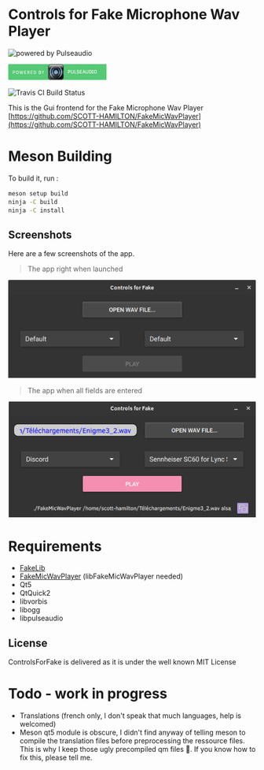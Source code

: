 # Controls for Fake Microphone Wav Player

![powered by Pulseaudio](https://www.freedesktop.org/software/pulseaudio/logo.png)

![Powered by Pulseaudio](icons/powered_by_pulseaudio.png)


![Travis CI Build Status](https://travis-ci.org/SCOTT-HAMILTON/ControlsForFake.svg?branch=master)

This is the Gui frontend for the Fake Microphone Wav Player [https://github.com/SCOTT-HAMILTON/FakeMicWavPlayer](https://github.com/SCOTT-HAMILTON/FakeMicWavPlayer)


# Meson Building 
  To build it, run : 
  ```sh
  meson setup build
  ninja -C build
  ninja -C install
  ```

## Screenshots
Here are a few screenshots of the app.

 > The app right when launched

![App screen shot, no action done](screens/app-noaction.jpg)

 > The app when all fields are entered
 
![App screen shot, all fields entered](screens/app-fields-entered.jpg)

	

# Requirements
 - [FakeLib](https://github.com/SCOTT-HAMILTON/FakeLib)
 - [FakeMicWavPlayer](https://github.com/SCOTT-HAMILTON/FakeMicWavPlayer) (libFakeMicWavPlayer needed)
 - Qt5 
 - QtQuick2
 - libvorbis
 - libogg
 - libpulseaudio

License
----
ControlsForFake is delivered as it is under the well known MIT License

# Todo - work in progress

 * Translations (french only, I don't speak that much languages, help is welcomed)
 * Meson qt5 module is obscure, I didn't find anyway of telling meson to compile the 
 translation files before preprocessing the ressource files. This is why I keep those
 ugly precompiled qm files 🤮. If you know how to fix this, please tell me.


[//]: # (These are reference links used in the body of this note and get stripped out when the markdown processor does its job. There is no need to format nicely because it shouldn't be seen. Thanks SO - http://stackoverflow.com/questions/4823468/store-comments-in-markdown-syntax)
   [meson manual]: <https://mesonbuild.com/Manual.html>
